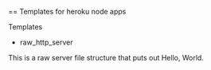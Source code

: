 == Templates for heroku node apps


Templates

* raw_http_server

This is a raw server file structure that puts out Hello, World.

